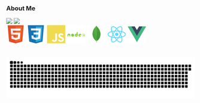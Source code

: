 ### About Me

<div style="display: inline_block">
  <img height="180em" src="https://github-readme-stats.vercel.app/api?username=jhonatankennedy&count_private=true&show_icons=true&hide_border=true&theme=blueberry"/>
  <img height="180em" src="https://github-readme-stats.vercel.app/api/top-langs/?username=jhonatankennedy&layout=compact&exclude_repo=FlapBird,Mario2D&hide_border=true&theme=blueberry"/>
</div>
<div style="display: inline_block">
  <img height="50px" alt="html5" src="https://github.com/devicons/devicon/blob/master/icons/html5/html5-original.svg"/>
  <img height="50px" alt="css3" src="https://github.com/devicons/devicon/blob/master/icons/css3/css3-original.svg"/>
  <img height="50px" alt="javascript" src="https://github.com/devicons/devicon/blob/master/icons/javascript/javascript-plain.svg"/>
  <img height="50px" alt="node.js" src="https://github.com/devicons/devicon/blob/master/icons/nodejs/nodejs-plain-wordmark.svg"/>
  <img height="50px" alt="mongodb" src="https://github.com/devicons/devicon/blob/master/icons/mongodb/mongodb-original.svg"/>
  <img height="50px" alt="react" src="https://github.com/devicons/devicon/blob/master/icons/react/react-original.svg"/>
  <img height="50px" alt="vue" src="https://github.com/devicons/devicon/blob/master/icons/vuejs/vuejs-original.svg"/>
</div>
<br>
<br>
<img src="https://github.com/jhonatankennedy/jhonatankennedy/blob/output/github-contribution-grid-snake.svg"/>

